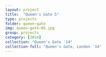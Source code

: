 ```yaml
---
layout: project
title:  "Queen's Gate 5"
type: projects
folder: queen-gate
img: queen-gate-05.jpg
group: projects
category: [2014]
collection: "Queen's Gate '14"
collection-full: "Queen's Gate, London '14"
---
```


